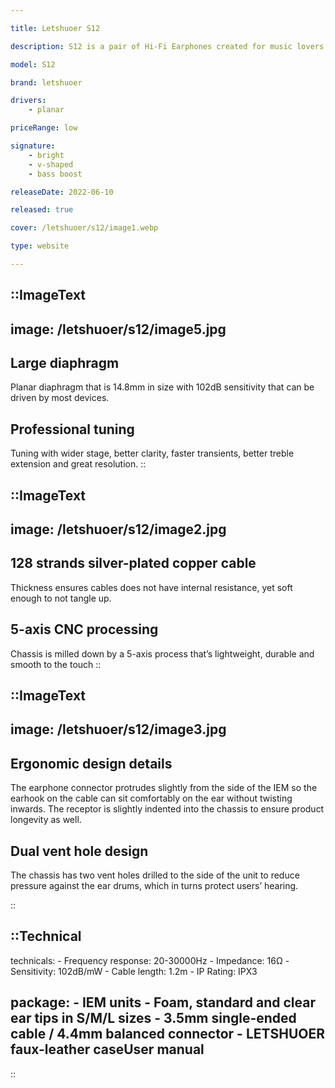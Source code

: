 ```yaml
---

title: Letshuoer S12

description: S12 is a pair of Hi-Fi Earphones created for music lovers. It is planar driver in ear monitors with wider stage, better clarity, faster transients, better treble extension and great resolution. It will be your best companion to your everyday music enjoyment.

model: S12

brand: letshuoer

drivers: 
    - planar 

priceRange: low

signature:
    - bright
    - v-shaped
    - bass boost

releaseDate: 2022-06-10

released: true

cover: /letshuoer/s12/image1.webp

type: website

---
```



::ImageText
---
image: /letshuoer/s12/image5.jpg
---
## Large diaphragm
Planar diaphragm that is 14.8mm in size with 102dB sensitivity that can be driven by most devices.

## Professional tuning
Tuning with wider stage, better clarity, faster transients, better treble extension and great resolution.
::

::ImageText
---
image: /letshuoer/s12/image2.jpg
---

## 128 strands silver-plated copper cable
Thickness ensures cables does not have internal resistance, yet soft enough to not tangle up.

## 5-axis CNC processing
Chassis is milled down by a 5-axis process that’s lightweight, durable and smooth to the touch
::


::ImageText
---
image: /letshuoer/s12/image3.jpg
---

## Ergonomic design details
The earphone connector protrudes slightly from the side of the IEM so the earhook on the cable can sit comfortably on the ear without twisting inwards. The receptor is slightly indented into the chassis to ensure product longevity as well.

## Dual vent hole design
The chassis has two vent holes drilled to the side of the unit to reduce pressure against the ear drums, which in turns protect users’ hearing.

::

::Technical
---
technicals:
    - Frequency response: 20-30000Hz
    - Impedance: 16Ω
    - Sensitivity: 102dB/mW
    - Cable length: 1.2m
    - IP Rating: IPX3

package: 
    - IEM units
    - Foam, standard and clear ear tips in S/M/L sizes
    - 3.5mm single-ended cable / 4.4mm balanced connector
    - LETSHUOER faux-leather caseUser manual
---
::